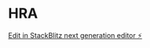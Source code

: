 # HRA

[Edit in StackBlitz next generation editor ⚡️](https://stackblitz.com/~/github.com/AtulFalle/HRA)